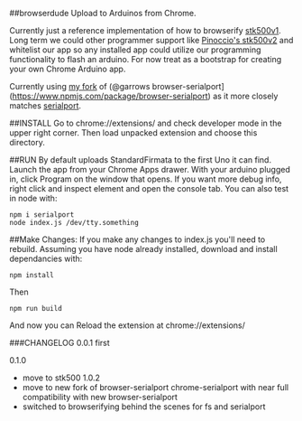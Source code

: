 ##browserdude
Upload to Arduinos from Chrome.

Currently just a reference implementation of how to browserify [stk500v1](https://www.npmjs.com/package/stk500). Long term we could other programmer support like [Pinoccio's stk500v2](https://github.com/Pinoccio/js-stk500) and whitelist our app so any installed app could utilize our programming functionality to flash an arduino. For now treat as a bootstrap for creating your own Chrome Arduino app.

Currently using [my fork](https://www.npmjs.com/package/chrome-serialport) of (@garrows browser-serialport](https://www.npmjs.com/package/browser-serialport) as it more closely matches [serialport](https://www.npmjs.com/package/serialport).

##INSTALL
Go to chrome://extensions/ and check developer mode in the upper right corner. Then load unpacked extension and choose this directory.

##RUN
By default uploads StandardFirmata to the first Uno it can find. Launch the app from your Chrome Apps drawer. With your arduino plugged in, click Program on the window that opens. If you want more debug info, right click and inspect element and open the console tab.
You can also test in node with:
```
npm i serialport
node index.js /dev/tty.something
```

##Make Changes:
If you make any changes to index.js you'll need to rebuild. Assuming you have node already installed, download and install dependancies with:
```
npm install
```
Then
```
npm run build
```
And now you can Reload the extension at chrome://extensions/

###CHANGELOG
0.0.1
first

0.1.0
* move to stk500 1.0.2
* move to new fork of browser-serialport chrome-serialport with near full compatibility with new browser-serialport
* switched to browserifying behind the scenes for fs and serialport